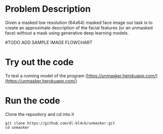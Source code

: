 # Problem Description

Given a masked low resolution (64x64) masked face image our task is to create an approximate description of the facial features (or an unmasked face)
without a mask using generative deep learning models.

#TODO ADD SAMPLE IMAGE FLOWCHART

# Try out the code

To test a running model of the program [https://unmasker.herokuapp.com/](https://unmasker.herokuapp.com/)

# Run the code

Clone the repository and cd into it

```
git clone https://github.com/dl-bl4ck/unmasker.git
cd unmasker
```
